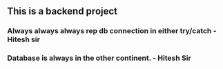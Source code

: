 ## This is a backend project

### Always always always rep db connection in either try/catch - Hitesh sir

### Database is always in the other continent. - Hitesh Sir
